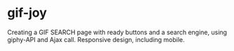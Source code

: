# gif-joy
Creating a GIF SEARCH page with ready buttons and a search engine, using giphy-API and Ajax call.
Responsive design, including mobile.
